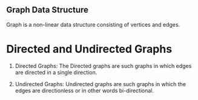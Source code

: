 ## Graph Data Structure
Graph is a non-linear data structure consisting of vertices and edges.

# Directed and Undirected Graphs
1. Directed Graphs: The Directed graphs are such graphs in which edges are directed in a single direction.

2. Undirected Graphs: Undirected graphs are such graphs in which the edges are directionless or in other words bi-directional.
